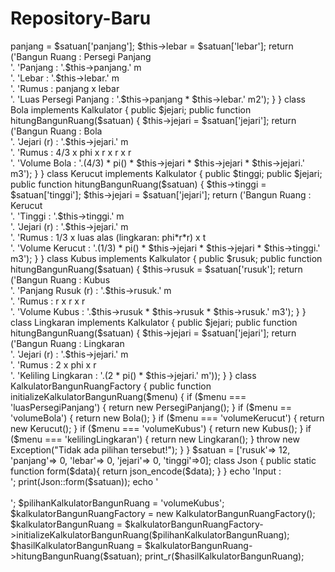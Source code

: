 # Repository-Baru
<?php

interface Kalkulator {
    public function hitungBangunRuang($satuan);
}

class PersegiPanjang implements Kalkulator {
    public $panjang;
    public $lebar;

    public function hitungBangunRuang($satuan) {
        $this->panjang = $satuan['panjang'];
        $this->lebar = $satuan['lebar'];
        return ('Bangun Ruang : Persegi Panjang<br>'.
                'Panjang : '.$this->panjang.' m<br>'.
                'Lebar : '.$this->lebar.' m<br>'.
                'Rumus : panjang x lebar<br>'.
                'Luas Persegi Panjang : '.$this->panjang * $this->lebar.' m2');
    }
}

class Bola implements Kalkulator {
    public $jejari;

    public function hitungBangunRuang($satuan) {
        $this->jejari = $satuan['jejari'];
        return ('Bangun Ruang : Bola<br>'.
                'Jejari (r) : '.$this->jejari.' m<br>'.
                'Rumus : 4/3 x phi x r x r x r<br>'.
                'Volume Bola : '.(4/3) * pi() * $this->jejari * $this->jejari * $this->jejari.' m3');
    }
}

class Kerucut implements Kalkulator {
    public $tinggi;
    public $jejari;

    public function hitungBangunRuang($satuan) {
        $this->tinggi = $satuan['tinggi'];
        $this->jejari = $satuan['jejari'];
        return ('Bangun Ruang : Kerucut<br>'.
                'Tinggi : '.$this->tinggi.' m<br>'.
                'Jejari (r) : '.$this->jejari.' m<br>'.
                'Rumus : 1/3 x luas alas (lingkaran: phi*r*r) x t<br>'.
                'Volume Kerucut : '.(1/3) * pi() * $this->jejari * $this->jejari * $this->tinggi.' m3');
    }
}

class Kubus implements Kalkulator {
    public $rusuk;

    public function hitungBangunRuang($satuan) {
        $this->rusuk = $satuan['rusuk'];
        return ('Bangun Ruang : Kubus<br>'.
                'Panjang Rusuk (r) : '.$this->rusuk.' m<br>'.
                'Rumus : r x r x r<br>'.
                'Volume Kubus : '.$this->rusuk * $this->rusuk * $this->rusuk.' m3');
    }
}

class Lingkaran implements Kalkulator {
    public $jejari;
    public function hitungBangunRuang($satuan) {
        $this->jejari = $satuan['jejari'];
        return ('Bangun Ruang : Lingkaran<br>'.
                'Jejari (r) : '.$this->jejari.' m<br>'.
                'Rumus : 2 x phi x r<br>'.
                'Keliling Lingkaran : '.(2 * pi() * $this->jejari.' m'));
    }
}

class KalkulatorBangunRuangFactory {
    public function initializeKalkulatorBangunRuang($menu) {
        if ($menu === 'luasPersegiPanjang') {
            return new PersegiPanjang();
        }
        if ($menu == 'volumeBola') {
            return new Bola();
        }
        if ($menu === 'volumeKerucut') {
            return new Kerucut();
        }
        if ($menu === 'volumeKubus') {
            return new Kubus();
        }
        if ($menu === 'kelilingLingkaran') {
            return new Lingkaran();
        }

        throw new Exception("Tidak ada pilihan tersebut!");
    }
}

$satuan = ['rusuk'=> 12, 'panjang'=> 0, 'lebar'=> 0, 'jejari'=> 0, 'tinggi'=>0];
class Json {
    public static function form($data){
        return json_encode($data);
    }
}
echo 'Input : <br>';
print(Json::form($satuan));
echo '<br><br>';

$pilihanKalkulatorBangunRuang = 'volumeKubus';
$kalkulatorBangunRuangFactory = new KalkulatorBangunRuangFactory();
$kalkulatorBangunRuang = $kalkulatorBangunRuangFactory->initializeKalkulatorBangunRuang($pilihanKalkulatorBangunRuang);
$hasilKalkulatorBangunRuang = $kalkulatorBangunRuang->hitungBangunRuang($satuan);
print_r($hasilKalkulatorBangunRuang);
